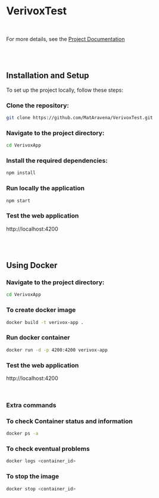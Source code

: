 # VerivoxTest 
<br />
  
For more details, see the [Project Documentation](./Developing%20an%20Angular%20Application%20for%20Comparing%20Electricity%20Tariffs.pdf)
<br />
<!--For more details, see the [Project Documentation](https://github.com/MatAravena/VerivoxTest/blob/main/Developing%20an%20Angular%20Application%20for%20Comparing%20Electricity%20Tariffs.pdf)
<br />
 <a href="/MatAravena/VerivoxTest/blob/main/Developing%20an%20Angular%20Application%20for%20Comparing%20Electricity%20Tariffs.pdf" target="_blank">PDF.</a>
<br />  -->

<br />
<br />

## Installation and Setup
To set up the project locally, follow these steps:

### Clone the repository:
```bash
git clone https://github.com/MatAravena/VerivoxTest.git
```
### Navigate to the project directory:
```bash
cd VerivoxApp
```
### Install the required dependencies:
```bash
npm install
```
### Run locally the application
```bash
npm start
```
### Test the web application
http://localhost:4200

<br />
<br />

## Using Docker
### Navigate to the project directory:
```bash
cd VerivoxApp
```
### To create docker image
```bash
docker build -t verivox-app .
```
### Run docker container
```bash
docker run -d -p 4200:4200 verivox-app
```
### Test the web application
http://localhost:4200

<br />

### Extra commands
### To check Container status and information
```bash
docker ps -a
```
### To check eventual problems
```bash
docker logs <container_id>
```
### To stop the image
```bash
docker stop <container_id>
```
